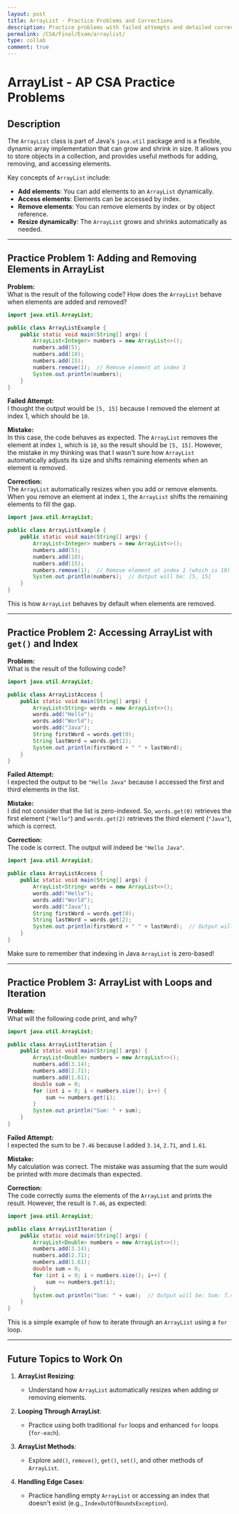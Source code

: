 ```yaml
---
layout: post
title: ArrayList - Practice Problems and Corrections
description: Practice problems with failed attempts and detailed corrections to help understand ArrayLists in Java.
permalink: /CSA/Final/Exam/arraylist/
type: collab
comment: true
---
```


# ArrayList - AP CSA Practice Problems

## Description

The `ArrayList` class is part of Java's `java.util` package and is a flexible, dynamic array implementation that can grow and shrink in size. It allows you to store objects in a collection, and provides useful methods for adding, removing, and accessing elements.

Key concepts of `ArrayList` include:
- **Add elements**: You can add elements to an `ArrayList` dynamically.
- **Access elements**: Elements can be accessed by index.
- **Remove elements**: You can remove elements by index or by object reference.
- **Resize dynamically**: The `ArrayList` grows and shrinks automatically as needed.

---

## Practice Problem 1: Adding and Removing Elements in ArrayList

**Problem:**  
What is the result of the following code? How does the `ArrayList` behave when elements are added and removed?

```java
import java.util.ArrayList;

public class ArrayListExample {
    public static void main(String[] args) {
        ArrayList<Integer> numbers = new ArrayList<>();
        numbers.add(5);
        numbers.add(10);
        numbers.add(15);
        numbers.remove(1);  // Remove element at index 1
        System.out.println(numbers);
    }
}
```

**Failed Attempt:**  
I thought the output would be `[5, 15]` because I removed the element at index 1, which should be `10`.

**Mistake:**  
In this case, the code behaves as expected. The `ArrayList` removes the element at index `1`, which is `10`, so the result should be `[5, 15]`. However, the mistake in my thinking was that I wasn't sure how `ArrayList` automatically adjusts its size and shifts remaining elements when an element is removed.

**Correction:**  
The `ArrayList` automatically resizes when you add or remove elements. When you remove an element at index `1`, the `ArrayList` shifts the remaining elements to fill the gap.

```java
import java.util.ArrayList;

public class ArrayListExample {
    public static void main(String[] args) {
        ArrayList<Integer> numbers = new ArrayList<>();
        numbers.add(5);
        numbers.add(10);
        numbers.add(15);
        numbers.remove(1);  // Remove element at index 1 (which is 10)
        System.out.println(numbers);  // Output will be: [5, 15]
    }
}
```

This is how `ArrayList` behaves by default when elements are removed.

---

## Practice Problem 2: Accessing ArrayList with `get()` and Index

**Problem:**  
What is the result of the following code?

```java
import java.util.ArrayList;

public class ArrayListAccess {
    public static void main(String[] args) {
        ArrayList<String> words = new ArrayList<>();
        words.add("Hello");
        words.add("World");
        words.add("Java");
        String firstWord = words.get(0);
        String lastWord = words.get(2);
        System.out.println(firstWord + " " + lastWord);
    }
}
```

**Failed Attempt:**  
I expected the output to be `"Hello Java"` because I accessed the first and third elements in the list.

**Mistake:**  
I did not consider that the list is zero-indexed. So, `words.get(0)` retrieves the first element (`"Hello"`) and `words.get(2)` retrieves the third element (`"Java"`), which is correct.

**Correction:**  
The code is correct. The output will indeed be `"Hello Java"`.

```java
import java.util.ArrayList;

public class ArrayListAccess {
    public static void main(String[] args) {
        ArrayList<String> words = new ArrayList<>();
        words.add("Hello");
        words.add("World");
        words.add("Java");
        String firstWord = words.get(0);
        String lastWord = words.get(2);
        System.out.println(firstWord + " " + lastWord);  // Output will be: Hello Java
    }
}
```

Make sure to remember that indexing in Java `ArrayList` is zero-based!

---

## Practice Problem 3: ArrayList with Loops and Iteration

**Problem:**  
What will the following code print, and why?

```java
import java.util.ArrayList;

public class ArrayListIteration {
    public static void main(String[] args) {
        ArrayList<Double> numbers = new ArrayList<>();
        numbers.add(3.14);
        numbers.add(2.71);
        numbers.add(1.61);
        double sum = 0;
        for (int i = 0; i < numbers.size(); i++) {
            sum += numbers.get(i);
        }
        System.out.println("Sum: " + sum);
    }
}
```

**Failed Attempt:**  
I expected the sum to be `7.46` because I added `3.14`, `2.71`, and `1.61`.

**Mistake:**  
My calculation was correct. The mistake was assuming that the sum would be printed with more decimals than expected.

**Correction:**  
The code correctly sums the elements of the `ArrayList` and prints the result. However, the result is `7.46`, as expected:

```java
import java.util.ArrayList;

public class ArrayListIteration {
    public static void main(String[] args) {
        ArrayList<Double> numbers = new ArrayList<>();
        numbers.add(3.14);
        numbers.add(2.71);
        numbers.add(1.61);
        double sum = 0;
        for (int i = 0; i < numbers.size(); i++) {
            sum += numbers.get(i);
        }
        System.out.println("Sum: " + sum);  // Output will be: Sum: 7.46
    }
}
```

This is a simple example of how to iterate through an `ArrayList` using a `for` loop.

---

## Future Topics to Work On

1. **ArrayList Resizing**:
   - Understand how `ArrayList` automatically resizes when adding or removing elements.
   
2. **Looping Through ArrayList**:
   - Practice using both traditional `for` loops and enhanced `for` loops (`for-each`).
   
3. **ArrayList Methods**:
   - Explore `add()`, `remove()`, `get()`, `set()`, and other methods of `ArrayList`.
   
4. **Handling Edge Cases**:
   - Practice handling empty `ArrayList` or accessing an index that doesn't exist (e.g., `IndexOutOfBoundsException`).
